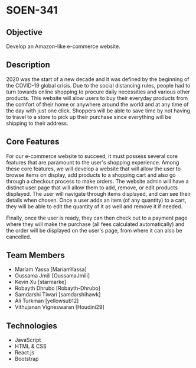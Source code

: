 # SOEN-341

## Objective

Develop an Amazon-like e-commerce website.

## Description
2020 was the start of a new decade and it was defined by the beginning of the COVID-19 global crisis. Due to the social distancing rules, people had to turn towards online shopping to procure daily necessities and various other products. This website will alow users to buy their everyday products from the comfort of their home or anywhere around the world and at any time of the day with just one click. Shoppers will be able to save time by not having to travel to a store to pick up their purchase since everything will be shipping to their address. 


## Core Features

For our e-commerce website to succeed, it must possess several core features that are paramount to the user's shopping experience. Among these core features, we will develop a website that will allow the user to browse items on display, add products to a shopping cart and also go through a checkout process to make orders. The website admin will have a distinct user page that will allow them to add, remove, or edit products displayed. The user will navigate through items displayed, and can see their details when chosen. Once a user adds an item (of any quantity) to a cart, they will be able to edit the quantity of it as well and remove it if needed.

Finally, once the user is ready, they can then check out to a payment page where they will make the purchase (all fees calculated automatically) and the order will be displayed on the user's page, from where it can also be cancelled. 

## Team Members

* Mariam Yassa [MariamYassa]
* Oussama Jmili [OussamaJmili]
* Kevin Xu [starmarke]
* Robayth Dhrubo [Robayth-Dhrubo]
* Samdarshi Tiwari [samdarshihawk]
* Ali Turkman [yellowsub12]
* Vithujanan Vigneswaran [Houdini29]

## Technologies
* JavaScript
* HTML & CSS
* React.js
* Bootstrap
